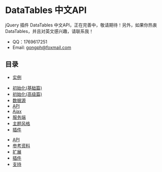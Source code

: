 # DataTables 中文API
jQuery 插件 DataTables 中文API，正在完善中，敬请期待！另外，如果你热衷 DataTables，并且对英文感兴趣，请联系我！

- QQ：1769617251
- Email: gongph@foxmail.com

## 目录
* [实例](./examples/README.md)
 - [初始化(基础篇)](./examples/basic-initialisation/README.md)
 - [初始化(高级篇)](./examples/advanced-initialisation/README.md)
 - [数据源](./examples/data-sources/README.md)
 - [API](./examples/api/README.md)
 - [Ajax](./examples/ajax/README.md)
 - [服务端](./examples/server-side/README.md)
 - [主题风格](./examples/styling/README.md)
 - [插件](./examples/plug-ins/README.md)
* [API](./manual/README.md)
* [参考资料](./reference/README.md)
* [扩展](./extensions/README.md)
* [插件](./plug-ins/README.md)
* [支持](./support/README.md)
